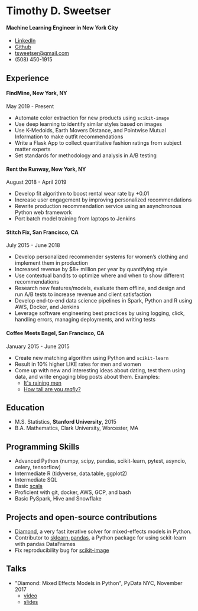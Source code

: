 # Timothy D. Sweetser
#### Machine Learning Engineer in New York City

* [LinkedIn](https://www.linkedin.com/in/timothysweetser/)
* [Github](https://github.com/hacktuarial)
* tsweetser@gmail.com
* (508) 450-1915


## Experience
#### FindMine, New York, NY
May 2019 - Present

* Automate color extraction for new products using `scikit-image`
* Use deep learning to identify similar styles based on images
* Use K-Medoids, Earth Movers Distance, and Pointwise Mutual Information to make outfit recommendations
* Write a Flask App to collect quantitative fashion ratings from subject matter experts
* Set standards for methodology and analysis in A/B testing

#### Rent the Runway, New York, NY
August 2018 - April 2019

* Develop fit algorithm to boost rental wear rate by +0.01
* Increase user engagement by improving personalized recommendations
* Rewrite production recommendation service using an asynchronous Python web framework
* Port batch model training from laptops to Jenkins


#### Stitch Fix, San Francisco, CA
July 2015 - June 2018

* Develop personalized recommender systems for women’s clothing and implement them in production
* Increased revenue by $8+ million per year by quantifying style
* Use contextual bandits to optimize where and when to show different recommendations
* Research new features/models, evaluate them offline, and design and run A/B tests to increase revenue and client satisfaction
* Develop end-to-end data science pipelines in Spark, Python and R using AWS, Docker, and Jenkins
* Leverage software engineering best practices by using logging, click, handling errors, managing deployments, and writing tests


#### Coffee Meets Bagel, San Francisco, CA
January 2015 - June 2015

* Create new matching algorithm using Python and `scikit-learn`
* Result in 10% higher LIKE rates for men and women
* Come up with new and interesting ideas about dating, test them using data, and write engaging blog posts about them. Examples:
	* [It's raining men](https://coffeemeetsbagel.com/blog/index.php/dating-statistics/raining-men/)
	* [How tall are you _really_?](https://coffeemeetsbagel.com/blog/index.php/dating-statistics/how-tall-are-you-really/)


## Education
* M.S. Statistics, **Stanford University**, 2015
* B.A. Mathematics, Clark University, Worcester, MA

## Programming Skills
* Advanced Python (numpy, scipy, pandas, scikit-learn, pytest, asyncio, celery, tensorflow)
* Intermediate R (tidyverse, data.table, ggplot2)
* Intermediate SQL
* Basic [scala](http://github.com/hacktuarial/sudoku)
* Proficient with git, docker, AWS, GCP, and bash
* Basic PySpark, Hive and Snowflake

## Projects and open-source contributions
* [Diamond](https://github.com/stitchfix/diamond), a very fast iterative solver for mixed-effects models in Python.
* Contributor to [sklearn-pandas](https://github.com/scikit-learn-contrib/sklearn-pandas), a Python package for using sckit-learn with pandas DataFrames
* Fix reproducibility bug for [scikit-image](https://github.com/scikit-image/scikit-image/pull/4251)

## Talks
* "Diamond: Mixed Effects Models in Python", PyData NYC, November 2017
	* [video](https://www.youtube.com/watch?v=jrprjZEX9gU)
	* [slides](https://www.slideshare.net/PyData/diamond-mixed-effects-models-in-python)
